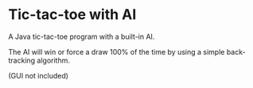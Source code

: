 # Tic-tac-toe with AI
A Java tic-tac-toe program with a built-in AI. 

The AI will win or force a draw 100% of the time by using a simple back-tracking algorithm. 

(GUI not included) 
